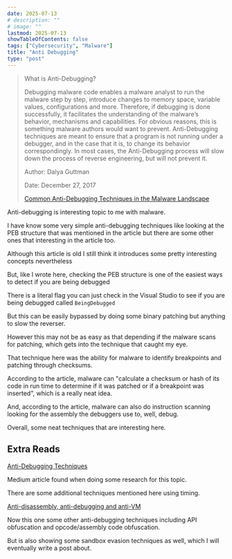 ```yaml
---
date: 2025-07-13
# description: ""
# image: ""
lastmod: 2025-07-13
showTableOfContents: false
tags: ["Cybersecurity", "Malware"]
title: "Anti Debugging"
type: "post"
---
```


> What is Anti-Debugging?
>
> Debugging malware code enables a malware analyst to run the malware step by step, introduce changes to memory space, variable values, configurations and more. Therefore, if debugging is done successfully, it facilitates the understanding of the malware’s behavior, mechanisms and capabilities. For obvious reasons, this is something malware authors would want to prevent. Anti-Debugging techniques are meant to ensure that a program is not running under a debugger, and in the case that it is, to change its behavior correspondingly. In most cases, the Anti-Debugging process will slow down the process of reverse engineering, but will not prevent it.
> 
> Author: Dalya Guttman
>
> Date: December 27, 2017
>
> [Common Anti-Debugging Techniques in the Malware Landscape](https://www.deepinstinct.com/blog/common-anti-debugging-techniques-in-the-malware-landscape)

Anti-debugging is interesting topic to me with malware. 

I have know some very simple anti-debugging techniques like looking at the PEB structure that was mentioned in the article but there are some other ones that interesting in the article too.

Although this article is old I still think it introduces some pretty interesting concepts nevertheless

But, like I wrote here, checking the PEB structure is one of the easiest ways to detect if you are being debugged

There is a literal flag you can just check in the Visual Studio to see if you are being debugged called ```BeingDebugged```

But this can be easily bypassed by doing some binary patching but anything to slow the reverser.

However this may not be as easy as that depending if the malware scans for patching, which gets into the technique that caught my eye. 

That technique here was the ability for malware to identify breakpoints and patching through checksums.

According to the article, malware can "calculate a checksum or hash of its code in run time to determine if it was patched or if a breakpoint was inserted", which is a really neat idea.

And, according to the article, malware can also do instruction scanning looking for the assembly the debuggers use to, well, debug. 

Overall, some neat techniques that are interesting here.

## Extra Reads

[Anti-Debugging Techniques](https://medium.com/@X3non_C0der/anti-debugging-techniques-eda1868e0503)

Medium article found when doing some research for this topic.

There are some additional techniques mentioned here using timing.

[Anti-disassembly, anti-debugging and anti-VM](https://www.infosecinstitute.com/resources/malware-analysis/anti-disassembly-anti-debugging-and-anti-vm/)

Now this one some other anti-debugging techniques including API obfuscation and opcode/assembly code obfuscation.

But is also showing some sandbox evasion techniques as well, which I will eventually write a post about.